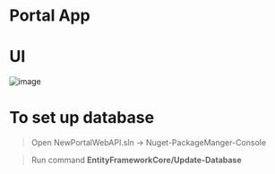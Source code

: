 # Portal App

# UI
![image](https://github.com/user-attachments/assets/9db3e235-30cc-48e9-bf10-5ae50d2e7439)

# To set up database
> Open NewPortalWebAPI.sln -> Nuget-PackageManger-Console

> Run command **EntityFrameworkCore/Update-Database**
